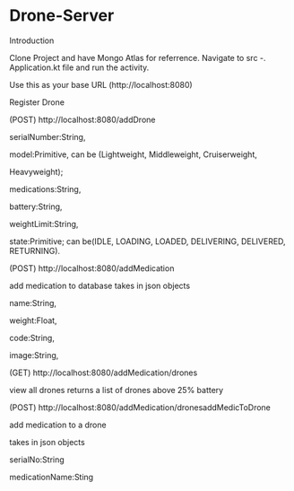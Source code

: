# Drone-Server

Introduction



Clone Project and have Mongo Atlas for referrence.
Navigate to src -. Application.kt file and run the activity.


Use this as your base URL (http://localhost:8080)

Register Drone

(POST) http://localhost:8080/addDrone

serialNumber:String,

model:Primitive, can be (Lightweight, Middleweight, Cruiserweight,

Heavyweight);

medications:String,

battery:String,

weightLimit:String,

state:Primitive; can be(IDLE, LOADING, LOADED, DELIVERING, DELIVERED,
RETURNING).

(POST) http://localhost:8080/addMedication

add medication to database
takes in json objects


name:String,

weight:Float,

code:String,

image:String,


(GET) http://localhost:8080/addMedication/drones

view all drones
returns a list of drones above 25% battery

(POST) http://localhost:8080/addMedication/dronesaddMedicToDrone


add medication to a drone

takes in json objects

serialNo:String

medicationName:Sting


